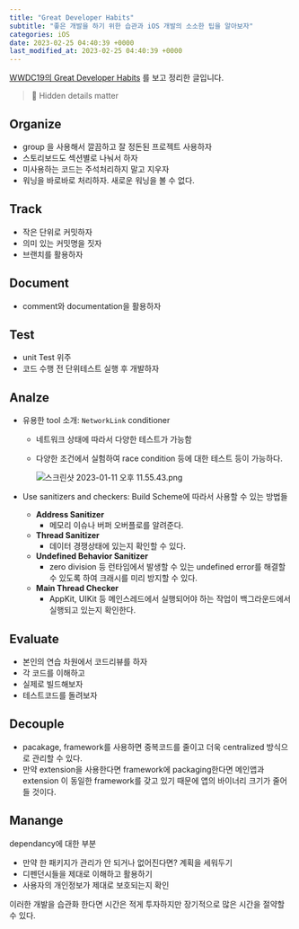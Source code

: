 ```yaml
---
title: "Great Developer Habits"
subtitle: "좋은 개발을 하기 위한 습관과 iOS 개발의 소소한 팁을 알아보자"
categories: iOS
date: 2023-02-25 04:40:39 +0000
last_modified_at: 2023-02-25 04:40:39 +0000
---
```


[WWDC19의 Great Developer Habits](https://developer.apple.com/videos/play/wwdc2019/239/) 를 보고 정리한 글입니다. 


> 🍏 Hidden details matter

## Organize

- group 을 사용해서 깔끔하고 잘 정돈된 프로젝트 사용하자
- 스토리보드도 섹션별로 나눠서 하자
- 미사용하는 코드는 주석처리하지 말고 지우자
- 워닝을 바로바로 처리하자. 새로운 워닝을 볼 수 없다.

## Track

- 작은 단위로 커밋하자
- 의미 있는 커밋명을 짓자
- 브랜치를 활용하자

## Document

- comment와 documentation을 활용하자

## Test

- unit Test 위주
- 코드 수행 전 단위테스트 실행 후 개발하자

## Analze

- 유용한 tool 소개: `NetworkLink` conditioner
    - 네트워크 상태에 따라서 다양한 테스트가 가능함
    - 다양한 조건에서 실험하여 race condition 등에 대한 테스트 등이 가능하다.
    
      ![스크린샷 2023-01-11 오후 11.55.43.png](Great%20Developer%20Habits%2058ee62ebf0774b5eaa632b0f285bc968/%25E1%2584%2589%25E1%2585%25B3%25E1%2584%258F%25E1%2585%25B3%25E1%2584%2585%25E1%2585%25B5%25E1%2586%25AB%25E1%2584%2589%25E1%2585%25A3%25E1%2586%25BA_2023-01-11_%25E1%2584%258B%25E1%2585%25A9%25E1%2584%2592%25E1%2585%25AE_11.55.43.png)
    
- Use sanitizers and checkers:  Build Scheme에 따라서 사용할 수 있는 방법들
    - **Address Sanitizer**
        - 메모리 이슈나 버퍼 오버플로를 알려준다.
    - **Thread Sanitizer**
        - 데이터 경쟁상태에 있는지 확인할 수 있다.
    - **Undefined Behavior Sanitizer**
        - zero division 등 런타임에서 발생할 수 있는 undefined error를 해결할 수 있도록 하여 크래시를 미리 방지할 수 있다.
    - **Main Thread Checker**
        - AppKit, UIKit 등 메인스레드에서 실행되어야 하는 작업이 백그라운드에서 실행되고 있는지 확인한다.

## Evaluate

- 본인의 연습 차원에서 코드리뷰를 하자
- 각 코드를 이해하고
- 실제로 빌드해보자
- 테스트코드를 돌려보자

## Decouple

- pacakage, framework를 사용하면 중복코드를 줄이고 더욱 centralized 방식으로 관리할 수 있다.
- 만약 extension을 사용한다면 framework에 packaging한다면 메인앱과 extension 이 동일한 framework를 갖고 있기 때문에 앱의 바이너리 크기가 줄어들 것이다.

## Manange

dependancy에 대한 부분

- 만약 한 패키지가 관리가 안 되거나 없어진다면? 계획을 세워두기
- 디펜던시들을 제대로 이해하고 활용하기
- 사용자의 개인정보가 제대로 보호되는지 확인

이러한 개발을 습관화 한다면 시간은 적게 투자하지만 장기적으로 많은 시간을 절약할 수 있다.